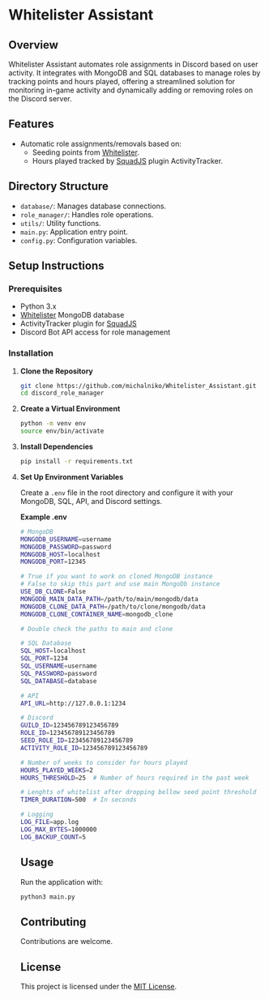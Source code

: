 # Whitelister Assistant

## Overview

Whitelister Assistant automates role assignments in Discord based on user activity. It integrates with MongoDB and SQL databases to manage roles by tracking points and hours played, offering a streamlined solution for monitoring in-game activity and dynamically adding or removing roles on the Discord server. 

## Features
- Automatic role assignments/removals based on:
  - Seeding points from [Whitelister](https://github.com/fantinodavide/Squad_Whitelister).
  - Hours played tracked by [SquadJS](https://github.com/Team-Silver-Sphere/SquadJS) plugin ActivityTracker.

## Directory Structure

- `database/`: Manages database connections.
- `role_manager/`: Handles role operations.
- `utils/`: Utility functions.
- `main.py`: Application entry point.
- `config.py`: Configuration variables.

## Setup Instructions

### Prerequisites

- Python 3.x
- [Whitelister](https://github.com/fantinodavide/Squad_Whitelister) MongoDB database
- ActivityTracker plugin for [SquadJS](https://github.com/Team-Silver-Sphere/SquadJS)
- Discord Bot API access for role management

### Installation

1. **Clone the Repository**

   ```bash
   git clone https://github.com/michalniko/Whitelister_Assistant.git
   cd discord_role_manager
   ```

2. **Create a Virtual Environment**
   
   ```bash
   python -m venv env
   source env/bin/activate
   ```

3. **Install Dependencies**

   ```bash
   pip install -r requirements.txt
   ```

4. **Set Up Environment Variables**

    Create a `.env` file in the root directory and configure it with your MongoDB, SQL, API, and Discord settings.

    **Example .env**
   ```bash
   # MongoDB
   MONGODB_USERNAME=username
   MONGODB_PASSWORD=password
   MONGODB_HOST=localhost
   MONGODB_PORT=12345

   # True if you want to work on cloned MongoDB instance
   # False to skip this part and use main MongoDb instance
   USE_DB_CLONE=False
   MONGODB_MAIN_DATA_PATH=/path/to/main/mongodb/data
   MONGODB_CLONE_DATA_PATH=/path/to/clone/mongodb/data
   MONGODB_CLONE_CONTAINER_NAME=mongodb_clone

   # Double check the paths to main and clone

   # SQL Database 
   SQL_HOST=localhost
   SQL_PORT=1234
   SQL_USERNAME=username
   SQL_PASSWORD=password
   SQL_DATABASE=database

   # API 
   API_URL=http://127.0.0.1:1234

   # Discord 
   GUILD_ID=123456789123456789
   ROLE_ID=123456789123456789
   SEED_ROLE_ID=123456789123456789
   ACTIVITY_ROLE_ID=123456789123456789

   # Number of weeks to consider for hours played
   HOURS_PLAYED_WEEKS=2
   HOURS_THRESHOLD=25  # Number of hours required in the past week

   # Lenghts of whitelist after dropping bellow seed point threshold
   TIMER_DURATION=500  # In seconds

   # Logging 
   LOG_FILE=app.log
   LOG_MAX_BYTES=1000000
   LOG_BACKUP_COUNT=5
    ```

   ## Usage

   Run the application with:
   ```bash
   python3 main.py
   ```
   
   ## Contributing

   Contributions are welcome.

   ## License
   
   This project is licensed under the [MIT License](LICENSE).
